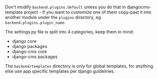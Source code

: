 Don't modify `backend.plugins.default` unless you do that in djangocms-template project - if you want to customize one of them copy-past it into another module under the `plugins` directory, eg `backend.plugins.plugin_name`.

The settings.py file is split into 4 categories, keep them in mind:
- django core
- django packages
- django-cms core
- django-cms packages

The `backend/templates` directory is only for global templates, for anything else use app specific templates per django guidelines.
